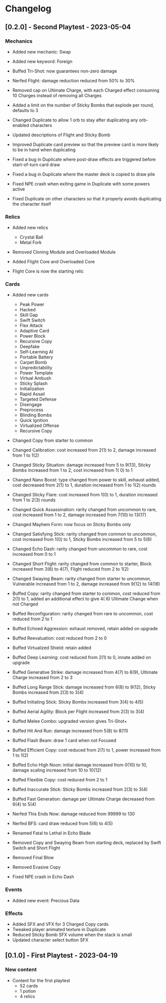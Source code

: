 # Changelog

## [0.2.0] - Second Playtest - 2023-05-04

### Mechanics

- Added new mechanic: Swap
- Added new keyword: Foreign
- Buffed Tri-Shot: now guarantees non-zero damage
- Nerfed Flight: damage reduction reduced from 50% to 30%
- Removed cap on Ultimate Charge, with each Charged effect consuming 10 Charges instead of removing all Charges
- Added a limit on the number of Sticky Bombs that explode per round, defaults to 3

- Changed Duplicate to allow 1 orb to stay after duplicating any orb-enabled characters
- Updated descriptions of Flight and Sticky Bomb
- Improved Duplicate card preview so that the preview card is more likely to be in hand when duplicating

- Fixed a bug in Duplicate where post-draw effects are triggered before start-of-turn card draw
- Fixed a bug in Duplicate where the master deck is copied to draw pile
- Fixed NPE crash when exiting game in Duplicate with some powers active
- Fixed Duplicate on other characters so that it properly avoids duplicating the character itself

### Relics

- Added new relics
    - Crystal Ball
    - Metal Fork

- Removed Cloning Module and Overloaded Module
- Added Flight Core and Overloaded Core
- Flight Core is now the starting relic

### Cards

- Added new cards
    - Peak Power
    - Hacked
    - Skill Gap
    - Swift Switch
    - Flex Attack
    - Adaptive Card
    - Power Block
    - Recursive Copy
    - Deepfake
    - Self-Learning AI
    - Portable Battery
    - Carpet Bomb
    - Unpredictability
    - Power Template
    - Virtual Ambush
    - Sticky Splash
    - Initialization
    - Rapid Assail
    - Targeted Defense
    - Disengage
    - Preprocess
    - Blinding Bombs
    - Quick Ignition
    - Virtualized Offense
    - Recursive Copy

- Changed Copy from starter to common
- Changed Calibration: cost increased from 2(1) to 2, damage increased from 1 to 1(2)
- Changed Sticky Situation: damage increased from 5 to 9(13), Sticky Bombs increased from 1 to 2, cost increased from 1(
  0) to 1
- Changed Nano Boost: type changed from power to skill, exhaust added, cost decreased from 2(1) to 1, duration increased
  from 1 to 1(2) rounds
- Changed Sticky Flare: cost increased from 1(0) to 1, duration increased from 1 to 2(3) rounds
- Changed Quick Assassination: rarity changed from uncommon to rare, cost increased from 1 to 2, damage increased from
  7(10) to 13(17)
- Changed Mayhem Form: now focus on Sticky Bombs only
- Changed Satisfying Stick: rarity changed from common to uncommon, cost increased from 1(0) to 1, Sticky Bombs
  increased from 5 to 5(6)
- Changed Echo Dash: rarity changed from uncommon to rare, cost increased from 0 to 1
- Changed Short Flight: rarity changed from common to starter, Block increased from 3(6) to 4(7), Flight reduced from 2
  to 1(2)
- Changed Swaying Beam: rarity changed from starter to uncommon, Vulnerable increased from 1 to 2, damage increased from
  9(12) to 14(18)
- Buffed Copy: rarity changed from starter to common, cost reduced from 2(1) to 1, added an additional effect to give 4(
  6) Ultimate Change when not Charged

- Buffed Reconfiguration: rarity changed from rare to uncommon, cost reduced from 2 to 1
- Buffed Echoed Aggression: exhaust removed, retain added on upgrade
- Buffed Reevaluation: cost reduced from 2 to 0
- Buffed Virtualized Shield: retain added
- Buffed Deep Learning: cost reduced from 2(1) to 0, innate added on upgrade
- Buffed Generative Strike: damage increased from 4(7) to 6(9), Ultimate Charge increased from 2 to 3
- Buffed Long Range Stick: damage increased from 6(8) to 9(12), Sticky Bombs increased from 2(3) to 3(4)
- Buffed Initiating Stick: Sticky Bombs increased from 3(4) to 4(5)
- Buffed Aerial Agility: Block per Flight increased from 2(3) to 3(4)
- Buffed Melee Combo: upgraded version gives Tri-Shot+
- Buffed Hit And Run: damage increased from 5(8) to 8(11)
- Buffed Flash Beam: draw 1 card when not Focused
- Buffed Efficient Copy: cost reduced from 2(1) to 1, power increased from 1 to 1(2)
- Buffed Echo High Noon: initial damage increased from 0(10) to 10, damage scaling increased from 10 to 10(12)
- Buffed Flexible Copy: cost reduced from 2 to 1
- Buffed Inaccurate Stick: Sticky Bombs increased from 2(3) to 3(4)
- Buffed Fast Generation: damage per Ultimate Charge decreased from 6(4) to 5(4)

- Nerfed This Ends Now: damage reduced from 99999 to 130
- Nerfed BFS: card draw reduced from 5(6) to 4(5)

- Renamed Fatal to Lethal in Echo Blade
- Removed Copy and Swaying Beam from starting deck, replaced by Swift Switch and Short Flight
- Removed Final Blow
- Removed Evasive Copy
- Fixed NPE crash in Echo Dash

### Events

- Added new event: Precious Data

### Effects

- Added SFX and VFX for 3 Charged Copy cards
- Tweaked player animated texture in Duplicate
- Reduced Sticky Bomb SFX volume when the stack is small
- Updated character select button SFX

## [0.1.0] - First Playtest - 2023-04-19

### New content

- Content for the first playtest
    - 52 cards
    - 1 potion
    - 4 relics
